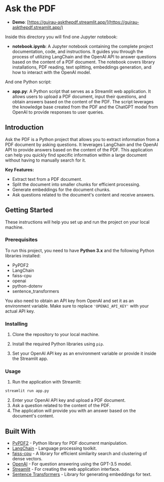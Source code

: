 # Ask the PDF

- **Demo**: [https://guirau-askthepdf.streamlit.app/](https://guirau-askthepdf.streamlit.app/)

Inside this directory you will find one Jupyter notebook:

- **notebook.ipynb**: A Jupyter notebook containing the complete project documentation, code, and instructions. It guides you through the process of utilizing LangChain and the OpenAI API to answer questions based on the content of a PDF document. The notebook covers library installations, PDF reading, text splitting, embeddings generation, and how to interact with the OpenAI model.

And one Python script:

- **app.py**: A Python script that serves as a Streamlit web application. It allows users to upload a PDF document, input their questions, and obtain answers based on the content of the PDF. The script leverages the knowledge base created from the PDF and the ChatGPT model from OpenAI to provide responses to user queries.

## Introduction

Ask the PDF is a Python project that allows you to extract information from a PDF document by asking questions. It leverages LangChain and the OpenAI API to provide answers based on the content of the PDF. This application can help you quickly find specific information within a large document without having to manually search for it.

**Key Features:**

- Extract text from a PDF document.
- Split the document into smaller chunks for efficient processing.
- Generate embeddings for the document chunks.
- Ask questions related to the document's content and receive answers.

## Getting Started

These instructions will help you set up and run the project on your local machine.

### Prerequisites

To run this project, you need to have **Python 3.x** and the following Python libraries installed:

- PyPDF2
- LangChain
- faiss-cpu
- openai
- python-dotenv
- sentence_transformers

You also need to obtain an API key from OpenAI and set it as an environment variable. Make sure to replace `'OPENAI_API_KEY'` with your actual API key.

### Installing

1. Clone the repository to your local machine.

2. Install the required Python libraries using `pip`.

3. Set your OpenAI API key as an environment variable or provide it inside the Streamlit app.

### Usage

1. Run the application with Streamlit:

```bash
streamlit run app.py
```

2. Enter your OpenAI API key and upload a PDF document.
3. Ask a question related to the content of the PDF.
4. The application will provide you with an answer based on the document's content.

## Built With

- [PyPDF2](https://pythonhosted.org/PyPDF2/) - Python library for PDF document manipulation.
- [LangChain](https://www.langchain.com/) - Language processing toolkit.
- [faiss-cpu](https://github.com/facebookresearch/faiss) - A library for efficient similarity search and clustering of dense vectors.
- [OpenAI](https://openai.com/) - For question answering using the GPT-3.5 model.
- [Streamlit](https://streamlit.io/) - For creating the web application interface.
- [Sentence Transformers](https://www.sbert.net/) - Library for generating embeddings for text.
